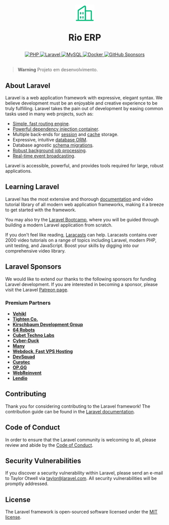 <h1 align="center">
    <img
        src=".github/buildings.svg"
        alt=""
        width="60"
        height="60"
        align="center"
    />
    <p align="center">
        Rio ERP
    </P>
</h1>


<div align="center">
    <a href="https://www.php.net">
        <img
            src="https://img.shields.io/badge/php-%23777BB4.svg?style=for-the-badge&logo=php&logoColor=white"
            alt="PHP"
        />
    </a>
    <a href="https://laravel.com">
        <img
            src="https://img.shields.io/badge/laravel-%23FF2D20.svg?style=for-the-badge&logo=laravel&logoColor=white"
            alt="Laravel"
        />
    </a>
    <a href="https://www.mysql.com">
        <img
            src="https://img.shields.io/badge/mysql-202020.svg?style=for-the-badge&logo=mysql&logoColor=white"
            alt="MySQL"
        />
    </a>
    <a href="https://www.docker.com">
        <img
            src="https://img.shields.io/badge/docker-%230db7ed.svg?style=for-the-badge&logo=docker&logoColor=white"
            alt="Docker"
        />
    </a>
    <a href="https://github.com/sponsors/mateusabelli">
        <img
            src="https://img.shields.io/badge/sponsor-30363D?style=for-the-badge&logo=GitHub-Sponsors&logoColor=#EA4AAA"
            alt="GitHub Sponsors"
        />
    </a>
</div>

<br>

> **Warning** Projeto em desenvolvimento.

## About Laravel

Laravel is a web application framework with expressive, elegant syntax. We believe development must be an enjoyable and creative experience to be truly fulfilling. Laravel takes the pain out of development by easing common tasks used in many web projects, such as:

- [Simple, fast routing engine](https://laravel.com/docs/routing).
- [Powerful dependency injection container](https://laravel.com/docs/container).
- Multiple back-ends for [session](https://laravel.com/docs/session) and [cache](https://laravel.com/docs/cache) storage.
- Expressive, intuitive [database ORM](https://laravel.com/docs/eloquent).
- Database agnostic [schema migrations](https://laravel.com/docs/migrations).
- [Robust background job processing](https://laravel.com/docs/queues).
- [Real-time event broadcasting](https://laravel.com/docs/broadcasting).

Laravel is accessible, powerful, and provides tools required for large, robust applications.

## Learning Laravel

Laravel has the most extensive and thorough [documentation](https://laravel.com/docs) and video tutorial library of all modern web application frameworks, making it a breeze to get started with the framework.

You may also try the [Laravel Bootcamp](https://bootcamp.laravel.com), where you will be guided through building a modern Laravel application from scratch.

If you don't feel like reading, [Laracasts](https://laracasts.com) can help. Laracasts contains over 2000 video tutorials on a range of topics including Laravel, modern PHP, unit testing, and JavaScript. Boost your skills by digging into our comprehensive video library.

## Laravel Sponsors

We would like to extend our thanks to the following sponsors for funding Laravel development. If you are interested in becoming a sponsor, please visit the Laravel [Patreon page](https://patreon.com/taylorotwell).

### Premium Partners

- **[Vehikl](https://vehikl.com/)**
- **[Tighten Co.](https://tighten.co)**
- **[Kirschbaum Development Group](https://kirschbaumdevelopment.com)**
- **[64 Robots](https://64robots.com)**
- **[Cubet Techno Labs](https://cubettech.com)**
- **[Cyber-Duck](https://cyber-duck.co.uk)**
- **[Many](https://www.many.co.uk)**
- **[Webdock, Fast VPS Hosting](https://www.webdock.io/en)**
- **[DevSquad](https://devsquad.com)**
- **[Curotec](https://www.curotec.com/services/technologies/laravel/)**
- **[OP.GG](https://op.gg)**
- **[WebReinvent](https://webreinvent.com/?utm_source=laravel&utm_medium=github&utm_campaign=patreon-sponsors)**
- **[Lendio](https://lendio.com)**

## Contributing

Thank you for considering contributing to the Laravel framework! The contribution guide can be found in the [Laravel documentation](https://laravel.com/docs/contributions).

## Code of Conduct

In order to ensure that the Laravel community is welcoming to all, please review and abide by the [Code of Conduct](https://laravel.com/docs/contributions#code-of-conduct).

## Security Vulnerabilities

If you discover a security vulnerability within Laravel, please send an e-mail to Taylor Otwell via [taylor@laravel.com](mailto:taylor@laravel.com). All security vulnerabilities will be promptly addressed.

## License

The Laravel framework is open-sourced software licensed under the [MIT license](https://opensource.org/licenses/MIT).
